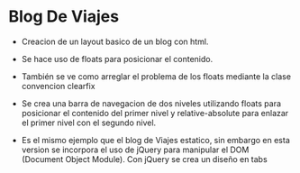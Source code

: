 # Blog De Viajes

- Creacion de un layout basico de un blog con html. 
- Se hace uso de floats para posicionar el contenido.  
- También se ve como arreglar el problema de los floats mediante la clase convencion clearfix  
- Se crea una barra de navegacion de dos niveles utilizando floats para posicionar el contenido del primer nivel y relative-absolute para enlazar el primer nivel con el segundo nivel. 

- Es el mismo ejemplo que el blog de Viajes estatico, sin embargo en esta version se incorpora el uso de jQuery para manipular el DOM (Document Object Module). Con jQuery se crea un diseño en tabs